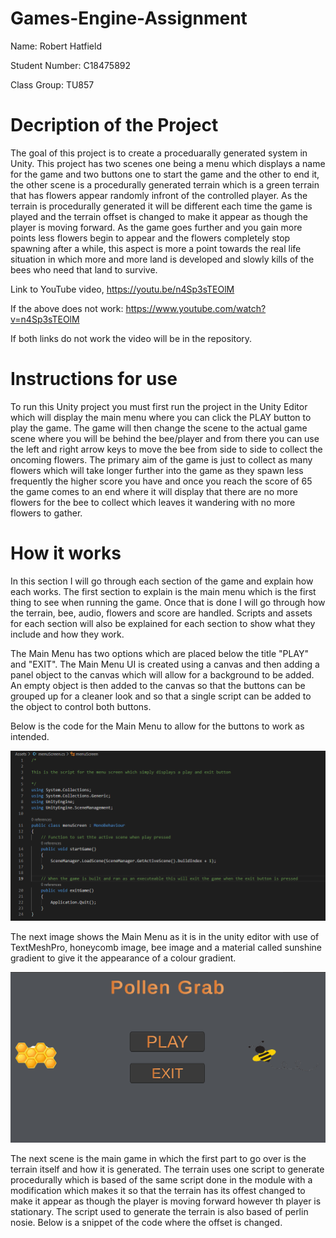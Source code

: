 # Games-Engine-Assignment

Name: Robert Hatfield

Student Number: C18475892

Class Group: TU857

# Decription of the Project
The goal of this project is to create a proceduarally generated system in Unity. This project has two scenes one being a menu which displays a name for the game and two buttons one to start the game and the other to end it, the other scene is a procedurally generated terrain which is a green terrain that has flowers appear randomly infront of the controlled player. As the terrain is procedurally generated it will be different each time the game is played and the terrain offset is changed to make it appear as though the player is moving forward. As the game goes further and you gain more points less flowers begin to appear and the flowers completely stop spawning after a while, this aspect is more a point towards the real life situation in which more and more land is developed and slowly kills of the bees who need that land to survive. 


Link to YouTube video,
https://youtu.be/n4Sp3sTEOlM

If the above does not work: https://www.youtube.com/watch?v=n4Sp3sTEOlM 

If both links do not work the video will be in the repository.

# Instructions for use
To run this Unity project you must first run the project in the Unity Editor which will display the main menu where you can click the PLAY button to play the game. The game will then change the scene to the actual game scene where you will be behind the bee/player and from there you can use the left and right arrow keys to move the bee from side to side to collect the oncoming flowers. The primary aim of the game is just to collect as many flowers which will take longer further into the game as they spawn less frequently the higher score you have and once you reach the score of 65 the game comes to an end where it will display that there are no more flowers for the bee to collect which leaves it wandering with no more flowers to gather.

# How it works
In this section I will go through each section of the game and explain how each works.
The first section to explain is the main menu which is the first thing to see when running the game. Once that is done I will go through how the terrain, bee, audio, flowers and score are handled. Scripts and assets for each section will also be explained for each section to show what they include and how they work.

The Main Menu has two options which are placed below the title "PLAY" and "EXIT". The Main Menu UI is created using a canvas and then adding a panel object to the canvas which will allow for a background to be added. An empty object is then added to the canvas so that the buttons can be grouped up for a cleaner look and so that a single script can be added to the object to control both buttons.

Below is the code for the Main Menu to allow for the buttons to work as intended.

![image](MainMenuSC.png)

The next image shows the Main Menu as it is in the unity editor with use of TextMeshPro, honeycomb image, bee image and a material called sunshine gradient to give it the appearance of a colour gradient.

![image](MainMenuSCUnityEditor.png)

The next scene is the main game in which the first part to go over is the terrain itself and how it is generated. The terrain uses one script to generate procedurally which is based of the same script done in the module with a modification which makes it so that the terrain has its offest changed to make it appear as though the player is moving forward however th player is stationary. The script used to generate the terrain is also based of perlin nosie. Below is a snippet of the code where the offset is changed.

















